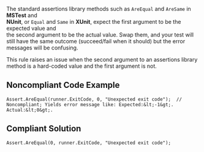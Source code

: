 
The standard assertions library methods such as `AreEqual` and `AreSame` in **MSTest** and<br>**NUnit**, or `Equal` and `Same` in **XUnit**, expect the first argument to be the expected value and<br>the second argument to be the actual value. Swap them, and your test will still have the same outcome (succeed/fail when it should) but the error<br>messages will be confusing.

This rule raises an issue when the second argument to an assertions library method is a hard-coded value and the first argument is not.

## Noncompliant Code Example


    Assert.AreEqual(runner.ExitCode, 0, "Unexpected exit code");  // Noncompliant; Yields error message like: Expected:&lt;-1&gt;. Actual:&lt;0&gt;.


## Compliant Solution


    Assert.AreEqual(0, runner.ExitCode, "Unexpected exit code");

